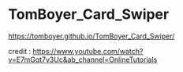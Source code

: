 ﻿# TomBoyer_Card_Swiper

https://tomboyer.github.io/TomBoyer_Card_Swiper/

credit : https://www.youtube.com/watch?v=E7mGqt7v3Uc&ab_channel=OnlineTutorials
